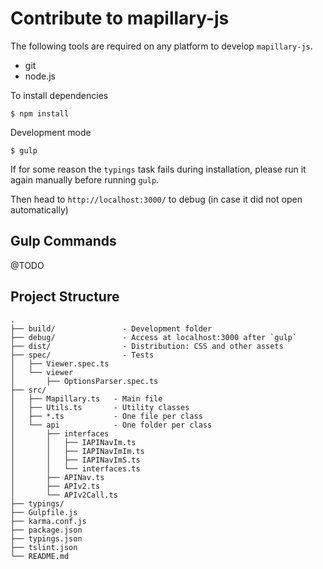 # Contribute to mapillary-js

The following tools are required on any platform to develop `mapillary-js`.

- git
- node.js

To install dependencies

```
$ npm install
```

Development mode

```
$ gulp
```

If for some reason the `typings` task fails during installation, please run it again manually before running `gulp`.

Then head to `http://localhost:3000/` to debug (in case it did not open automatically)

## Gulp Commands

@TODO

## Project Structure
```
.
├── build/               - Development folder
├── debug/               - Access at localhost:3000 after `gulp`
├── dist/                - Distribution: CSS and other assets
├── spec/                - Tests
│   ├── Viewer.spec.ts
│   └── viewer
│       ├── OptionsParser.spec.ts
├── src/
│   ├── Mapillary.ts   - Main file
│   ├── Utils.ts       - Utility classes
│   ├── *.ts           - One file per class
│   └── api            - One folder per class
│       ├── interfaces
│       │   ├── IAPINavIm.ts
│       │   ├── IAPINavImIm.ts
│       │   ├── IAPINavImS.ts
│       │   └── interfaces.ts
│       ├── APINav.ts
│       ├── APIv2.ts
│       └── APIv2Call.ts
├── typings/
├── Gulpfile.js
├── karma.conf.js
├── package.json
├── typings.json
├── tslint.json
└── README.md
```
